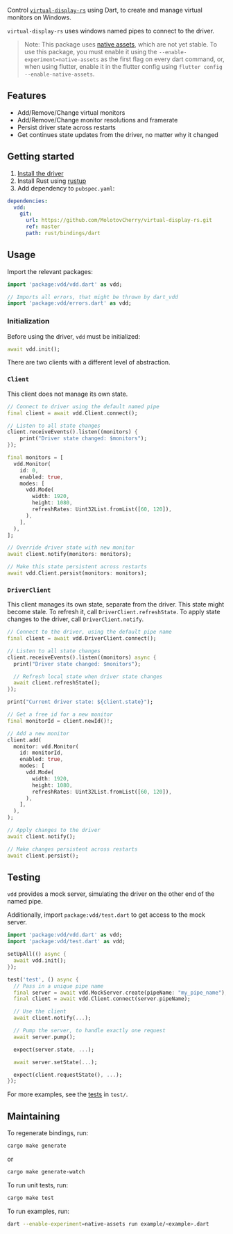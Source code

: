 Control
[`virtual-display-rs`](https://github.com/MolotovCherry/virtual-display-rs)
using Dart, to create and manage virtual monitors on Windows.

`virtual-display-rs` uses windows named pipes to connect to the driver.

> Note: This package uses [native
> assets](https://github.com/dart-lang/sdk/issues/50565), which are not yet
> stable. To use this package, you must enable it using the
> `--enable-experiment=native-assets` as the first flag on every dart command,
> or, when using flutter, enable it in the flutter config using `flutter config
> --enable-native-assets`.

## Features

- Add/Remove/Change virtual monitors
- Add/Remove/Change monitor resolutions and framerate
- Persist driver state across restarts
- Get continues state updates from the driver, no matter why it changed

## Getting started

1. [Install the driver](https://github.com/MolotovCherry/virtual-display-rs?tab=readme-ov-file#how-to-install)
2. Install Rust using [rustup](https://www.rust-lang.org/learn/get-started)
3. Add dependency to `pubspec.yaml`:

```yaml
dependencies:
  vdd:
    git:
      url: https://github.com/MolotovCherry/virtual-display-rs.git
      ref: master
      path: rust/bindings/dart
```

## Usage

Import the relevant packages:

```dart
import 'package:vdd/vdd.dart' as vdd;

// Imports all errors, that might be thrown by dart_vdd
import 'package:vdd/errors.dart' as vdd;
```

### Initialization

Before using the driver, `vdd` must be initialized:

```dart
await vdd.init();
```

There are two clients with a different level of abstraction.

### `Client`

This client does not manage its own state.

```dart
// Connect to driver using the default named pipe
final client = await vdd.Client.connect();

// Listen to all state changes
client.receiveEvents().listen((monitors) {
    print("Driver state changed: $monitors");
});

final monitors = [
  vdd.Monitor(
    id: 0,
    enabled: true,
    modes: [
      vdd.Mode(
        width: 1920,
        height: 1080,
        refreshRates: Uint32List.fromList([60, 120]),
      ),
    ],
  ),
];

// Override driver state with new monitor
await client.notify(monitors: monitors);

// Make this state persistent across restarts
await vdd.Client.persist(monitors: monitors);
```

### `DriverClient`

This client manages its own state, separate from the driver. This state might
become stale. To refresh it, call `DriverClient.refreshState`. To apply state
changes to the driver, call `DriverClient.notify`.

```dart
// Connect to the driver, using the default pipe name
final client = await vdd.DriverClient.connect();

// Listen to all state changes
client.receiveEvents().listen((monitors) async {
  print("Driver state changed: $monitors");

  // Refresh local state when driver state changes
  await client.refreshState();
});

print("Current driver state: ${client.state}");

// Get a free id for a new monitor
final monitorId = client.newId()!;

// Add a new monitor
client.add(
  monitor: vdd.Monitor(
    id: monitorId,
    enabled: true,
    modes: [
      vdd.Mode(
        width: 1920,
        height: 1080,
        refreshRates: Uint32List.fromList([60, 120]),
      ),
    ],
  ),
);

// Apply changes to the driver
await client.notify();

// Make changes persistent across restarts
await client.persist();
```

## Testing

`vdd` provides a mock server, simulating the driver on the other end of the
named pipe.

Additionally, import `package:vdd/test.dart` to get access to the mock server.

```dart
import 'package:vdd/vdd.dart' as vdd;
import 'package:vdd/test.dart' as vdd;
```

```dart
setUpAll(() async {
  await vdd.init();
});

test('test', () async {
  // Pass in a unique pipe name
  final server = await vdd.MockServer.create(pipeName: "my_pipe_name");
  final client = await vdd.Client.connect(server.pipeName);

  // Use the client
  await client.notify(...);

  // Pump the server, to handle exactly one request
  await server.pump();

  expect(server.state, ...);

  await server.setState(...);

  expect(client.requestState(), ...);
});
```

For more examples, see the
[tests](https://github.com/MolotovCherry/virtual-display-rs/tree/master/rust/bindings/dart/test/vdd_test.dart)
in `test/`.

## Maintaining

To regenerate bindings, run:

```bash
cargo make generate
```

or

```bash
cargo make generate-watch
```

To run unit tests, run:

```bash
cargo make test
```

To run examples, run:

```bash
dart --enable-experiment=native-assets run example/<example>.dart
```